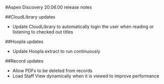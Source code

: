 #Aspen Discovery 20.06.00 release notes

##CloudLibrary updates
- Update CloudLibrary to automatically login the user when reading or listening to checked out titles 

##Hoopla updates
- Update Hoopla extract to run continuously

##Record updates
- Allow PDFs to be deleted from records
- Load Staff View dynamically when it is viewed to improve performance